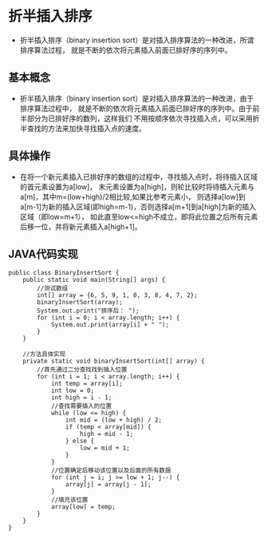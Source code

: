 折半插入排序
============
* 折半插入排序（binary insertion sort）是对插入排序算法的一种改进，所谓排序算法过程，
就是不断的依次将元素插入前面已排好序的序列中。

## 基本概念
* 折半插入排序（binary insertion sort）是对插入排序算法的一种改进，由于排序算法过程中，
就是不断的依次将元素插入前面已排好序的序列中。由于前半部分为已排好序的数列，这样我们
不用按顺序依次寻找插入点，可以采用折半查找的方法来加快寻找插入点的速度。

## 具体操作
* 在将一个新元素插入已排好序的数组的过程中，寻找插入点时，将待插入区域的首元素设置为a[low]，
末元素设置为a[high]，则轮比较时将待插入元素与a[m]，其中m=(low+high)/2相比较,如果比参考元素小，
则选择a[low]到a[m-1]为新的插入区域(即high=m-1)，否则选择a[m+1]到a[high]为新的插入区域（即low=m+1），
如此直至low<=high不成立，即将此位置之后所有元素后移一位，并将新元素插入a[high+1]。
	
## JAVA代码实现

	public class BinaryInsertSort {
		public static void main(String[] args) {
			//测试数组
			int[] array = {6, 5, 9, 1, 0, 3, 8, 4, 7, 2};
			binaryInsertSort(array);
			System.out.print("排序后： ");
			for (int i = 0; i < array.length; i++) {
				System.out.print(array[i] + " ");
			}
		}
		
		//方法具体实现
		private static void binaryInsertSort(int[] array) {
			//首先通过二分查找找到插入位置
			for (int i = 1; i < array.length; i++) {
				int temp = array[i];
				int low = 0;
				int high = i - 1;
				//查找需要插入的位置
				while (low <= high) {
					int mid = (low + high) / 2;
					if (temp < array[mid]) {
						high = mid - 1;
					} else {
						low = mid + 1;
					}
				}
				//位置确定后移动该位置以及后面的所有数据
				for (int j = i; j >= low + 1; j--) {
					array[j] = array[j - 1];
				}
				//填充该位置
				array[low] = temp;
			}
		}
	}
